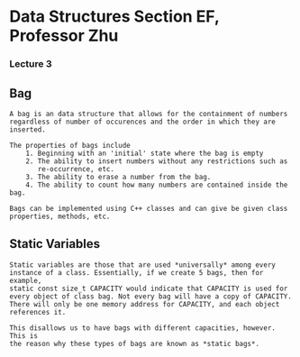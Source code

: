 # Data Structures Section EF, Professor Zhu

### Lecture 3

Bag
---
	A bag is an data structure that allows for the containment of numbers
	regardless of number of occurences and the order in which they are
	inserted.

	The properties of bags include
		1. Beginning with an 'initial' state where the bag is empty
		2. The ability to insert numbers without any restrictions such as
		   re-occurrence, etc.
		3. The ability to erase a number from the bag.
		4. The ability to count how many numbers are contained inside the bag.

	Bags can be implemented using C++ classes and can give be given class
	properties, methods, etc. 

Static Variables
----------------
	Static variables are those that are used *universally* among every
	instance of a class. Essentially, if we create 5 bags, then for example,
	static const size_t CAPACITY would indicate that CAPACITY is used for
	every object of class bag. Not every bag will have a copy of CAPACITY.
	There will only be one memory address for CAPACITY, and each object
	references it. 

	This disallows us to have bags with different capacities, however. This is
	the reason why these types of bags are known as *static bags*.